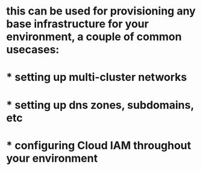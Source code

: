 # this can be used for provisioning any base infrastructure for your environment, a couple of common usecases:
#   * setting up multi-cluster networks
#   * setting up dns zones, subdomains, etc
#   * configuring Cloud IAM throughout your environment 